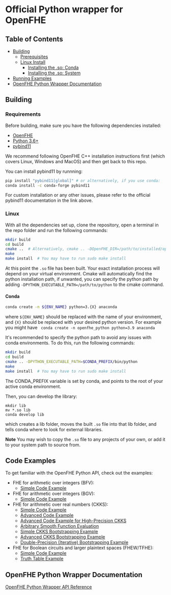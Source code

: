 # Official Python wrapper for OpenFHE

## Table of Contents

- [Building](#building)
  - [Prerequisites](#requirements)
  - [Linux Install](#linux)
    - [Installing the .so: Conda](#conda)
    - [Installing the .so: System](#system-install)
- [Running Examples](#code-examples)
- [OpenFHE Python Wrapper Documentation](#openfhe-python-wrapper-documentation)

## Building

### Requirements

Before building, make sure you have the following dependencies installed:

- [OpenFHE](https://openfhe-development.readthedocs.io/en/latest/sphinx_rsts/intro/installation/installation.html)
- [Python 3.6+](https://www.python.org/)
- [pybind11](https://pybind11.readthedocs.io/en/stable/installing.html)

We recommend following OpenFHE C++ installation instructions first (which covers Linux, Windows and MacOS) and then get back to this repo.

You can install pybind11 by runnning:
  
```bash
pip install "pybind11[global]" # or alternatively, if you use conda:
conda install -c conda-forge pybind11
```
For custom installation or any other issues, please refer to the official pybind11 documentation in the link above.

### Linux

With all the dependencies set up, clone the repository, open a terminal in the repo folder and run the following commands:

```bash
mkdir build
cd build
cmake ..  # Alternatively, cmake .. -DOpenFHE_DIR=/path/to/installed/openfhe
make
make install  # You may have to run sudo make install
```

At this point the `.so` file has been built. Your exact installation process will depend on your virtual environment.
Cmake will automatically find the python installation path, if unwanted, you can specify the python path by adding `-DPYTHON_EXECUTABLE_PATH=/path/to/python` to the cmake command.

#### Conda

```bash
conda create -n ${ENV_NAME} python=3.{X} anaconda
```

where `${ENV_NAME}` should be replaced with the name of your environment, and `{X}` should be replaced with your desired python version. For example you might have `
conda create -n openfhe_python python=3.9 anaconda`

It's recommended to specify the python path to avoid any issues with conda environments.
To do this, run the following commands:

```bash
mkdir build
cd build
cmake .. -DPYTHON_EXECUTABLE_PATH=$CONDA_PREFIX/bin/python
make
make install  # You may have to run sudo make install
```

The CONDA_PREFIX variable is set by conda, and points to the root of your active conda environment.

Then, you can develop the library:

```
mkdir lib
mv *.so lib
conda develop lib
```

which creates a lib folder, moves the built `.so` file into that lib folder, and tells conda where to look for external libraries.

**Note** You may wish to copy the `.so` file to any projects of your own, or add it to your system path to source from.

## Code Examples

To get familiar with the OpenFHE Python API, check out the examples:

- FHE for arithmetic over integers (BFV):
  - [Simple Code Example](src/pke/examples/simple-integers.py)
  <!-- - [Simple Code Example with Serialization](src/pke/examples/simple-integers-serial.py) -->
- FHE for arithmetic over integers (BGV):
  - [Simple Code Example](src/pke/examples/simple-integers-bgvrns.py)
  <!-- - [Simple Code Example with Serialization](src/pke/examples/simple-integers-serial-bgvrns.py) -->
- FHE for arithmetic over real numbers (CKKS):
  - [Simple Code Example](src/pke/examples/simple-real-numbers.py)
  - [Advanced Code Example](src/pke/examples/advanced-real-numbers.py)
  - [Advanced Code Example for High-Precision CKKS](src/pke/examples/advanced-real-numbers-128.py)
  - [Arbitrary Smooth Function Evaluation](src/pke/examples/function-evaluation.py)
  - [Simple CKKS Bootstrapping Example](src/pke/examples/simple-ckks-bootstrapping.py)
  - [Advanced CKKS Bootstrapping Example](src/pke/examples/advanced-ckks-bootstrapping.cpp)
  - [Double-Precision (Iterative) Bootstrapping Example](src/pke/examples/iterative-ckks-bootstrapping.py)
- FHE for Boolean circuits and larger plaintext spaces (FHEW/TFHE):
  - [Simple Code Example](src/binfhe/examples/boolean.py)
  - [Truth Table Example](src/binfhe/examples/boolean-truth-table.py)
  <!-- - [Code with JSON serialization](src/binfhe/examples/boolean-serial-json.py) -->
  <!-- - [Code with Binary Serialization](src/binfhe/examples/boolean-serial-binary.py) -->
  <!-- - [Large-Precision Comparison](src/binfhe/examples/eval-sign.py) -->
  <!-- - [Small-Precison Arbitrary Function Evaluation](src/binfhe/examples/eval-function.py) -->
  <!-- - Threshold FHE:  -->
  <!-- - [Code Example for BGV, BFV, and CKKS](src/pke/examples/threshold-fhe.py) -->
  <!-- - [Code Example for BFV with 5 parties](src/pke/examples/threshold-fhe-5p.py) -->

## OpenFHE Python Wrapper Documentation

[OpenFHE Python Wrapper API Reference](https://openfheorg.github.io/openfhe-python/html/index.html)
